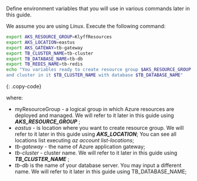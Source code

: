 Define environment variables that you will use in various commands later in this guide.

We assume you are using Linux. Execute the following command:

```bash
export AKS_RESOURCE_GROUP=KlyffResources
export AKS_LOCATION=eastus
export AKS_GATEWAY=tb-gateway
export TB_CLUSTER_NAME=tb-cluster
export TB_DATABASE_NAME=tb-db
export TB_REDIS_NAME=tb-redis
echo "You variables ready to create resource group $AKS_RESOURCE_GROUP in location $AKS_LOCATION 
and cluster in it $TB_CLUSTER_NAME with database $TB_DATABASE_NAME"
```
{: .copy-code}

where: 
   - myResourceGroup - a logical group in which Azure resources are deployed and managed. We will refer to it later in this guide using ***AKS_RESOURCE_GROUP*** ;
   - *eastus* - is location where you want to create resource group. We will refer to it later in this guide using ***AKS_LOCATION***;
    You can see all locations list executing *az account list-locations*;
   - *tb-gateway* - the name of Azure application gateway;  
   - *tb-cluster* - cluster name. We will refer to it later in this guide using ***TB_CLUSTER_NAME*** ;
   - *tb-db* is the name of your database server. You may input a different name. We will refer to it later in this guide using TB_DATABASE_NAME;